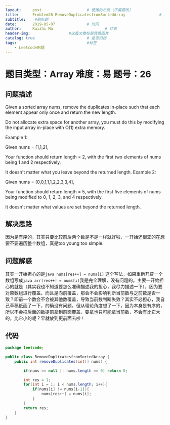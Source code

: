 ```yaml
---
layout:     post   				    # 使用的布局（不需要改）
title:      Problem26 RemoveDuplicatesfromSortedArray				# 标题 
subtitle:    #副标题
date:       2019-05-07 				# 时间
author:     Ruizhi Ma 						# 作者
header-img:              	#这篇文章标题背景图片
catalog: true 						# 是否归档
tags:								#标签
    - Leetcode刷题
---
```


# 题目类型：Array 难度：易 题号：26
## 问题描述
Given a sorted array nums, remove the duplicates in-place such that each element appear only once and return the new length.

Do not allocate extra space for another array, you must do this by modifying the input array in-place with O(1) extra memory.

Example 1:

Given nums = [1,1,2],

Your function should return length = 2, with the first two elements of nums being 1 and 2 respectively.

It doesn't matter what you leave beyond the returned length.
Example 2:

Given nums = [0,0,1,1,1,2,2,3,3,4],

Your function should return length = 5, with the first five elements of nums being modified to 0, 1, 2, 3, and 4 respectively.

It doesn't matter what values are set beyond the returned length.

## 解决思路
因为是有序的，其实只要比较前后两个数是不是一样就好啦，一开始还很笨的在想要不要遍历整个数组，真是too young too simple.

## 问题解惑
其实一开始担心的是```java nums[res++] = nums[i]``` 这个写法，如果重新开辟一个数组写成```java arr[res++] = nums[i]```我是完全理解，没有问题的。主要一开始担心的就是（其实我也不知道要怎么准确描述我的担心，我尽力描述一下），因为要对原数组进行覆盖，而且是向前覆盖，那会不会影响判断当前数与之前数是否一致？即前一个数会不会被其他数覆盖，导致当前数判断失效？其实不必担心，我自己草稿纸画了一下，的确没有问题。但从理论角度想了一下，因为本身是有序的，所以不会把后面的数提前拿到前面覆盖，要拿也只可能拿当前数，不会有比它大的，比它小的呢？早就放到更前面去啦！

## 代码
```java
package leetcode;

public class RemoveDuplicatesfromSortedArray {
    public int removeDuplicates(int[] nums) {

        if(nums == null || nums.length == 0) return 0;

        int res = 1;
        for(int i = 1; i < nums.length; i++){
            if(nums[i] != nums[i-1]){
                nums[res++] = nums[i];
            }
        }
        return res;
    }
}
```